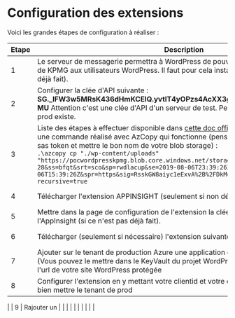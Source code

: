 # Configuration des extensions

Voici les grandes étapes de configuration à réaliser : 


|Etape| Description | Screenshot |
|--|--|--|
| 1 | Le serveur de messagerie permettra à WordPress de pouvoir envoyer des mails au nom de KPMG aux utilisateurs WordPress. Il faut pour cela installer [ce plugin](https://wordpress.org/plugins/sendgrid-email-delivery-simplified/) (si ce n'est pas déjà fait). | ![image.png](/.attachments/image-09cb74b1-82ed-446f-8370-af92a73fc443.png) |
| 2 | Configurer la clée d'API suivante : **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**  Attention c'est une clée d'API d'un serveur de test. Pensez à vérifier si une clée de prod existe. | ![image.png](/.attachments/image-9689c7b9-aa25-4b40-9f62-79a5d90cd4ac.png) |
| 3 | Liste des étapes à effectuer disponible dans [cette doc officielle](https://blogs.msdn.microsoft.com/azureossds/2017/06/21/migrate-wordpress-content-to-azure-blob-storage/) Pour vous aider : Voici une commande réalisé avec AzCopy qui fonctionne (pensez quand même à changer le sas token et mettre le bon nom de votre blob storage) : <br/> `.\azcopy cp "./wp-content/uploads" "https://pocwordpresskpmg.blob.core.windows.net/storage-wordpress/?sv=2018-03-28&ss=bfqt&srt=sco&sp=rwdlacup&se=2019-08-06T23:39:26Z&st=2019-08-06T15:39:26Z&spr=https&sig=RsskGW8aiyc1eExvA%2B%2FDkMoGlOYETC7JzV1Mu1uFW28%3D" --recursive=true` |  |
| 4 | Télécharger l'extension APPINSIGHT (seulement si non déjà installée):| ![image.png](/.attachments/image-21c3696f-8770-4bdf-94de-170666cb8bf3.png) |
| 5 | Mettre dans la page de configuration de l'extension la clée **instrumentation key** de l'AppInsight (si ce n'est pas déjà fait). | ![image.png](/.attachments/image-00ba590b-613c-4f52-bbc1-5fc8a7fb792d.png) |
|6|Télécharger (seulement si nécessaire) l'extension suivante.|![image.png](/.attachments/image-920e0c46-f025-49ce-a21c-cd45c870f482.png)|
|  7 |  Ajouter sur le tenant de production Azure une application et garder bien son secret. (Vous pouvez le mettre dans le KeyVault du projet WordPress). Mettre en url autorisée, l'url de votre site WordPress protégée |   |
|  8 |  Configurer l'extension en y mettant votre clientid et votre clientsecret et en pensant à bien mettre le tenant de prod | ![image.png](/.attachments/image-ddbe2d4a-dae1-4d53-aec2-529acca82204.png)
 |
| 9 |  Rajouter un  |   |
|   |   |   |
|   |   |   |








